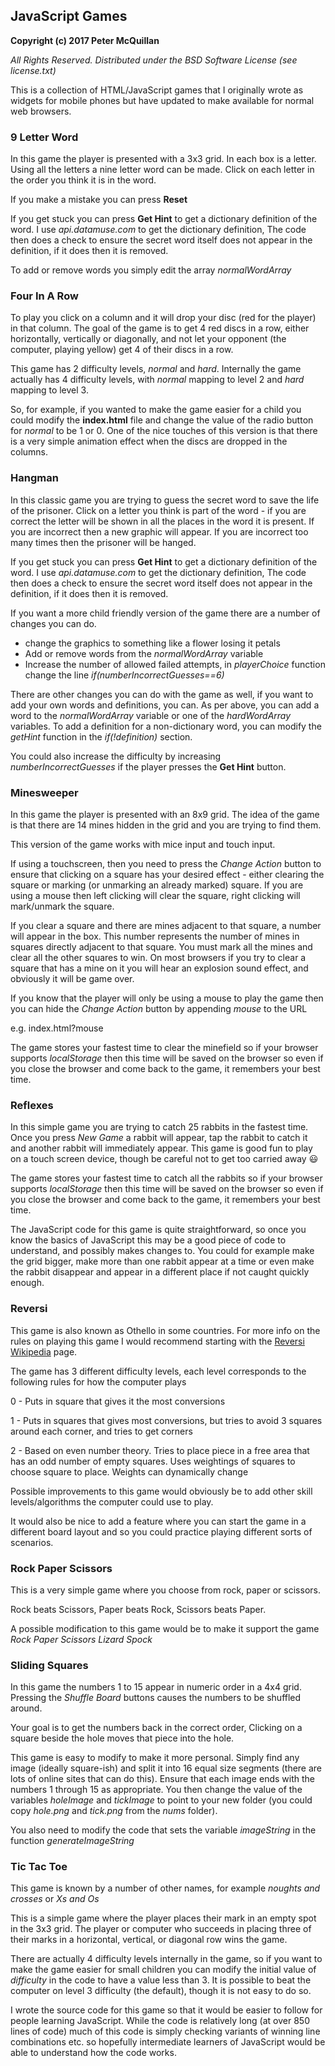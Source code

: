 ## JavaScript Games
**Copyright (c) 2017 Peter McQuillan**

_All Rights Reserved. Distributed under the BSD Software License (see license.txt)_

This is a collection of HTML/JavaScript games that I originally wrote as widgets for mobile phones but have updated to make available for normal web browsers.

### 9 Letter Word

In this game the player is presented with a 3x3 grid. In each box is a letter. Using all the letters a nine letter word can be made. Click on each letter in the order you think it is in the word.

If you make a mistake you can press **Reset**

If you get stuck you can press **Get Hint** to get a dictionary definition of the word.
I use _api.datamuse.com_ to get the dictionary definition, The code then does a check to ensure the secret word itself does not appear in the definition, if it does then it is removed.

To add or remove words you simply edit the array _normalWordArray_


### Four In A Row

To play you click on a column and it will drop your disc (red for the player) in that column. The goal of the game is to get 4 red discs in a row, either horizontally, vertically or diagonally, and not let your opponent (the computer, playing yellow) get 4 of their discs in a row.

This game has 2 difficulty levels, _normal_ and _hard_.
Internally the game actually has 4 difficulty levels, with _normal_ mapping to level 2 and _hard_ mapping to level 3.

So, for example, if you wanted to make the game easier for a child you could modify the **index.html** file and change the value of the radio button for _normal_ to be 1 or 0.
One of the nice touches of this version is that there is a very simple animation effect when the discs are dropped in the columns.
 
### Hangman

In this classic game you are trying to guess the secret word to save the life of the prisoner.
Click on a letter you think is part of the word - if you are correct the letter will be shown in all the places in the word it is present.
If you are incorrect then a new graphic will appear.
If you are incorrect too many times then the prisoner will be hanged.

If you get stuck you can press **Get Hint** to get a dictionary definition of the word.
I use _api.datamuse.com_ to get the dictionary definition, The code then does a check to ensure the secret word itself does not appear in the definition, if it does then it is removed.

If you want a more child friendly version of the game there are a number of changes you can do.
- change the graphics to something like a flower losing it petals
- Add or remove words from the _normalWordArray_ variable
- Increase the number of allowed failed attempts, in *playerChoice* function change the line _if(numberIncorrectGuesses==6)_

There are other changes you can do with the game as well, if you want to add your own words and definitions, you can. As per above, you can add a word to the _normalWordArray_ variable or one of the _hardWordArray_ variables.
To add a definition for a non-dictionary word, you can modify the *getHint* function in the _if(!definition)_ section.

You could also increase the difficulty by increasing _numberIncorrectGuesses_ if the player presses the **Get Hint** button.

### Minesweeper

In this game the player is presented with an 8x9 grid. The idea of the game is that there are 14 mines hidden in the grid and you are trying to find them.

This version of the game works with mice input and touch input.

If using a touchscreen, then you need to press the *Change Action* button to ensure that clicking on a square has your desired effect - either clearing the square or marking (or unmarking an already marked) square.
If you are using a mouse then left clicking will clear the square, right clicking will mark/unmark the square.

If you clear a square and there are mines adjacent to that square, a number will appear in the box. This number represents the number of mines in squares directly adjacent to that square.
You must mark all the mines and clear all the other squares to win.
On most browsers if you try to clear a square that has a mine on it you will hear an explosion sound effect, and obviously it will be game over.

If you know that the player will only be using a mouse to play the game then you can hide the *Change Action* button by appending _mouse_ to the URL

e.g. index.html?mouse

The game stores your fastest time to clear the minefield so if your browser supports *localStorage* then this time will be saved on the browser so even if you close the browser and come back to the game, it remembers your best time.

### Reflexes

In this simple game you are trying to catch 25 rabbits in the fastest time. Once you press *New Game* a rabbit will appear, tap the rabbit to catch it and another rabbit will immediately appear. 
This game is good fun to play on a touch screen device, though be careful not to get too carried away :smiley:

The game stores your fastest time to catch all the rabbits so if your browser supports *localStorage* then this time will be saved on the browser so even if you close the browser and come back to the game, it remembers your best time.

The JavaScript code for this game is quite straightforward, so once you know the basics of JavaScript this may be a good piece of code to understand, and possibly makes changes to. You could for example make the grid bigger, make more than one rabbit appear at a time or even make the rabbit disappear and appear in a different place if not caught quickly enough.

### Reversi

This game is also known as Othello in some countries.
For more info on the rules on playing this game I would recommend starting with the [Reversi Wikipedia](https://en.wikipedia.org/wiki/Reversi) page.

The game has 3 different difficulty levels, each level corresponds to the following rules for how the computer plays

 0 - Puts in square that gives it the most conversions

 1 - Puts in squares that gives most conversions, but tries
     to avoid 3 squares around each corner, and tries to get corners

 2 - Based on even number theory. Tries to place piece in a free area
     that has an odd number of empty squares. Uses weightings of squares
     to choose square to place. Weights can dynamically change

Possible improvements to this game would obviously be to add other skill levels/algorithms the computer could use to play. 

It would also be nice to add a feature where you can start the game in a different board layout and so you could practice playing different sorts of scenarios.

### Rock Paper Scissors

This is a very simple game where you choose from rock, paper or scissors. 

Rock beats Scissors, Paper beats Rock, Scissors beats Paper.

A possible modification to this game would be to make it support the game _Rock Paper Scissors Lizard Spock_
 

### Sliding Squares

In this game the numbers 1 to 15 appear in numeric order in a 4x4 grid. Pressing the *Shuffle Board* buttons causes the numbers to be shuffled around.

Your goal is to get the numbers back in the correct order, Clicking on a square beside the hole moves that piece into the hole.

This game is easy to modify to make it more personal. Simply find any image (ideally square-ish) and split it into 16 equal size segments (there are lots of online sites that can do this). Ensure that each image ends with the numbers 1 through 15 as appropriate.
You then change the value of the variables _holeImage_ and _tickImage_ to point to your new folder (you could copy *hole.png* and *tick.png* from the _nums_ folder). 

You also need to modify the code that sets the variable _imageString_ in the function *generateImageString*


### Tic Tac Toe

This game is known by a number of other names, for example *noughts and crosses* or *Xs and Os*

This is a simple game where the player places their mark in an empty spot in the 3x3 grid. The player or computer who succeeds in placing three of their marks in a horizontal, vertical, or diagonal row wins the game.

There are actually 4 difficulty levels internally in the game, so if you want to make the game easier for small children you can modify the initial value of _difficulty_ in the code to have a value less than 3.
It is possible to beat the computer on level 3 difficulty (the default), though it is not easy to do so.

I wrote the source code for this game so that it would be easier to follow for people learning JavaScript. While the code is relatively long (at over 850 lines of code) much of this code is simply checking variants of winning line combinations etc. so hopefully intermediate learners of JavaScript would be able to understand how the code works.


